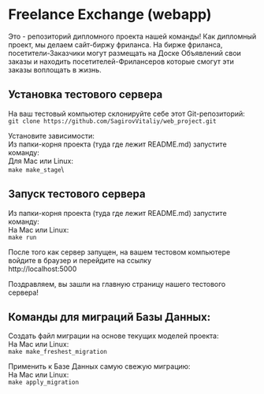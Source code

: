 # Freelance Exchange (webapp)

Это - репозиторий дипломного проекта нашей команды! Как дипломный проект, мы
делаем сайт-биржу фриланса. На бирже фриланса, посетители-Заказчики могут
размещать на Доске Объявлений свои заказы и находить посетителей-Фрилансеров
которые смогут эти заказы воплощать в жизнь.

Установка тестового сервера
---------------------------

На ваш тестовый компьютер склонируйте себе этот Git-репозиторий:\
`git clone https://github.com/SagirovVitaliy/web_project.git`

Установите зависимости:\
Из папки-корня проекта (туда где лежит README.md) запустите команду:\
Для Mac или Linux:\
`make make_stage`\

Запуск тестового сервера
------------------------

Из папки-корня проекта (туда где лежит README.md) запустите команду:\
На Mac или Linux:\
`make run`

После того как сервер запущен, на вашем тестовом компьютере войдите в браузер и
перейдите на ссылку\
http://localhost:5000

Поздравляем, вы зашли на главную страницу нашего тестового сервера!

Команды для миграций Базы Данных:
---------------------------------

Создать файл миграции на основе текущих моделей проекта:\
На Mac или Linux:\
`make make_freshest_migration`

Применить к Базе Данных самую свежую миграцию:\
На Mac или Linux:\
`make apply_migration`

